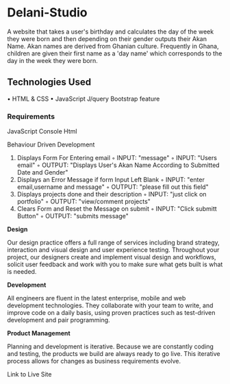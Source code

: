 # Delani-Studio
A website that takes a user's birthday and calculates the day of the week they were born and then depending on their gender outputs their Akan Name. Akan names are derived from Ghanian culture. Frequently in Ghana, children are given their first name as a 'day name' which corresponds to the day in the week they were born.

## Technologies Used
• HTML & CSS 
• JavaScript
  J/query
  Bootstrap feature
### Requirements
JavaScript Console
Html

Behaviour Driven Development
1. Displays Form For Entering email
    ◦ INPUT: "message"
    ◦ INPUT: "Users email"
    ◦ OUTPUT: "Displays User's Akan Name According to Submitted Date and Gender"
2. Displays an Error Message if form Input Left Blank
    ◦ INPUT: "enter email,username and message"
    ◦ OUTPUT: "please fill out this field"
3. Displays projects done and their description
    ◦ INPUT: "just click on portfolio"
    ◦ OUTPUT: "view/comment projects"
4. Clears Form and Reset the Message on submit
    ◦ INPUT: "Click submitt Button"
    ◦ OUTPUT: "submits message"


**Design**

Our design practice offers a full range of services including brand strategy, interaction and visual design and user experience testing.
Throughout your project, our designers create and implement visual design and workflows, solicit user feedback and work with you to make sure what gets built is what is needed.

**Development**

All engineers are fluent in the latest enterprise, mobile and web development technologies.
They collaborate with your team to write, and improve code on a daily basis, using proven practices such as test-driven development and pair programming.

**Product Management**

Planning and development is iterative. Because we are constantly coding and testing, the products we build are always ready to go live. 
This iterative process allows for changes as business requirements evolve.

Link to Live Site 
